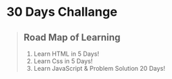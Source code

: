 # 30 Days Challange
> ## Road Map of Learning
> 1. Learn HTML in 5 Days!
> 2. Learn Css in 5 Days!
> 3. Learn JavaScript & Problem Solution 20 Days! 
 